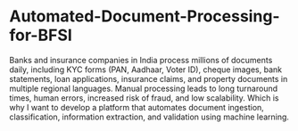# Automated-Document-Processing-for-BFSI
Banks and insurance companies in India process millions of documents daily, including KYC forms (PAN, Aadhaar, Voter ID), cheque images, bank statements, loan applications, insurance claims, and property documents in multiple regional languages. Manual processing leads to long turnaround times, human errors, increased risk of fraud, and low scalability. Which is why I want to develop a platform that automates document ingestion, classification, information extraction, and validation using machine learning.
